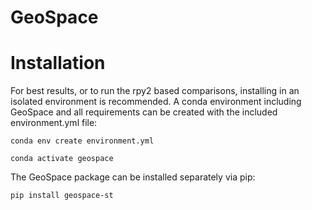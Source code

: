 # GeoSpace

# Installation

For best results, or to run the rpy2 based comparisons, installing in 
an isolated environment is recommended. A conda environment including
GeoSpace and all requirements can be 
created with the included environment.yml file:

`conda env create environment.yml`

`conda activate geospace`

The GeoSpace package can be installed separately via pip:

`pip install geospace-st`


